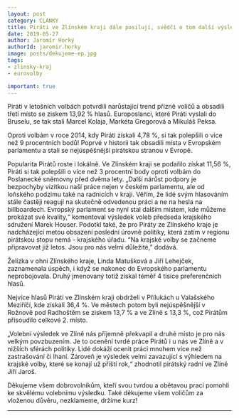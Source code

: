 ```yaml
---
layout: post
category: CLANKY
title: Piráti ve Zlínském kraji dále posilují, svědčí o tom další výsledek voleb
date: 2019-05-27
author: Jaromír Horký
authorId: jaromir.horky
image: posts/dekujeme-ep.jpg   
tags: 
- zlinsky-kraj
- eurovolby

important: true
---
```

Piráti v letošních volbách potvrdili narůstající trend přízně voličů a obsadili třetí místo se ziskem 13,92 % hlasů. Europoslanci, které Piráti vyslali do Bruselu, se tak stali Marcel Kolaja, Markéta Gregorová a Mikuláš Peksa.

Oproti volbám v roce 2014, kdy Piráti získali 4,78 %, si tak polepšili o více než 9 procentních bodů! Poprvé v historii tak obsadili místa v Evropském parlamentu a stali se nejúspěšnější pirátskou stranou v Evropě.

Popularita Pirátů roste i lokálně. Ve Zlínském kraji se podařilo získat 11,56 %, Piráti si tak polepšili o více než 3 procentní body oproti volbám do Poslanecké sněmovny před dvěma lety. „Další nárůst podpory je bezpochyby vizitkou naší práce nejen v českém parlamentu, ale od loňského podzimu také na radnicích v kraji. Věřím, že lidé svým hlasováním stále častěji reagují na skutečně odvedenou práci a ne na hesla na billboardech. Evropský parlament se nyní stal dalším místem, kde můžeme prokázat své kvality,“ komentoval výsledek voleb předseda krajského sdružení Marek Houser. Podotkl také, že pro Piráty ze Zlínského kraje je nadcházející metou obsazení poslední úrovně politiky, která zatím v regionu pirátskou stopu nemá - krajského úřadu. “Na krajské volby se začneme připravovat již letos. Jsou pro nás velmi důležité,” dodává.

Želízka v ohni Zlínského kraje, Linda Matušková a Jiří Lehejček, zaznamenala úspěch, i když se nakonec do Evropského parlamentu neprobojovala. Druhý jmenovaný totiž získal téměř 4 tisíce preferenčních hlasů.

Nejvíce hlasů Piráti ve Zlínském kraji obdrželi v Přílukách u Valašského Meziříčí, kde získali 36,4 %. Ve městech potom byli nejúspěšnější v Rožnově pod Radhoštěm se ziskem 13,7 % a ve Zlíně s 13,3 %, což Pirátům přisoudilo celkové 2. místo.

„Volební výsledek ve Zlíně nás příjemně překvapil a druhé místo je pro nás velkým povzbuzením. Je to ocenění tvrdé práce Pirátů i u nás ve Zlíně a v nižších sférách politiky. Lidé dokáží ocenit práci mnohem více než zastrašování či lhaní. Zároveň je výsledek velmi zavazující s výhledem na krajské volby, které se konají už příští rok,“ zhodnotil pirátský radní ve Zlíně Jiří Jaroš.

Děkujeme všem dobrovolníkům, kteří svou tvrdou a obětavou prací pomohli ke skvělému volebnímu výsledku. Také děkujeme všem voličům za vloženou důvěru, nezklameme, držíme kurz!

- - -
